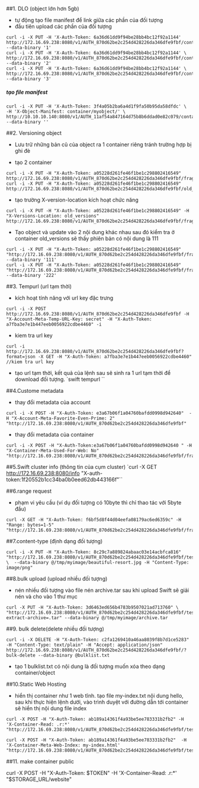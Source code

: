 ##1. DLO (object lớn hơn 5gb)
- tự động tạo file manifest để link giữa các phần của đối tượng
- đầu tiên upload các phần của đối tượng

```
curl -i -X PUT -H 'X-Auth-Token: 6a36d61dd9f94be28bb4bc12f92a1144'  http://172.16.69.238:8080/v1/AUTH_870d62be2c254d428226da346dfe9fbf/container/myobject/1 --data-binary '1'
curl -i -X PUT -H 'X-Auth-Token: 6a36d61dd9f94be28bb4bc12f92a1144' \     http://172.16.69.238:8080/v1/AUTH_870d62be2c254d428226da346dfe9fbf/container/myobject/2 --data-binary '2'
curl -i -X PUT -H 'X-Auth-Token: 6a36d61dd9f94be28bb4bc12f92a1144' \     http://172.16.69.238:8080/v1/AUTH_870d62be2c254d428226da346dfe9fbf/container/myobject/3 --data-binary '3'

```

##### tạo file manifest

```
curl -i -X PUT -H 'X-Auth-Token: 3f4a05b2ba6a4d1f9fa50b95da58dfdc' \
-H 'X-Object-Manifest: container/myobject/' \     http://10.10.10.140:8080/v1/AUTH_11af54a847164d75b8b6ddad0e82c079/container/myobject --data-binary ''
```

##2. Versioning object

- Lưu trữ những bản cũ của object ra 1 container riêng tránh trường hợp bị ghi đè

- tạo 2 container

```
curl -i -X PUT -H "X-Auth-Token: a05228d261fe46f1be1c298802416549"  http://172.16.69.238:8080/v1/AUTH_870d62be2c254d428226da346dfe9fbf/fragile_data
curl -i -X PUT -H "X-Auth-Token: a05228d261fe46f1be1c298802416549"  http://172.16.69.238:8080/v1/AUTH_870d62be2c254d428226da346dfe9fbf/old_versions
```

- tạo trường X-version-location kích hoạt chức năng

```
curl -i -X PUT -H "X-Auth-Token: a05228d261fe46f1be1c298802416549" -H "X-Versions-Location: old_versions"  http://172.16.69.238:8080/v1/AUTH_870d62be2c254d428226da346dfe9fbf/fragile_data
```

- Tạo object và update vào 2 nội dung khác nhau sau đó kiểm tra ở container old_versions sẽ thấy phiên bản có nội dung là 111

```
curl -i -X PUT -H "X-Auth-Token: a05228d261fe46f1be1c298802416549" "http://172.16.69.238:8080/v1/AUTH_870d62be2c254d428226da346dfe9fbf/fragile_data/obj1" --data-binary '111'
curl -i -X PUT -H "X-Auth-Token: a05228d261fe46f1be1c298802416549" "http://172.16.69.238:8080/v1/AUTH_870d62be2c254d428226da346dfe9fbf/fragile_data/obj1" --data-binary '222'
 ```

##3. Tempurl (url tạm thời)
- kích hoạt tính năng với url key đặc trưng

`curl -i -X POST http://172.16.69.238:8080/v1/AUTH_870d62be2c254d428226da346dfe9fbf -H "X-Account-Meta-Temp-URL-Key: secret" -H "X-Auth-Token: a7fba3e7e1b447eeb0056922cdbe4460" -i`

- kiem tra url key

`curl -i http://172.16.69.238:8080/v1/AUTH_870d62be2c254d428226da346dfe9fbf?format=json -X GET -H "X-Auth-Token: a7fba3e7e1b447eeb0056922cdbe4460" //kiem tra url key`

- tạo url tạm thời, kết quả của lệnh sau sẽ sinh ra 1 url tạm thời để download đối tượng.
`swift tempurl <method> <seconds> <path> <key>``



##4.Custome metadata
- thay đổi metadata của account

```
curl -i -X POST -H "X-Auth-Token: e3a67b06f1a04760bafdd0998d942640"  -H "X-Account-Meta-Favorite-Even-Prime: 2"  "http://172.16.69.238:8080/v1/AUTH_870d62be2c254d428226da346dfe9fbf"
```

- thay đổi metadata của container

```
curl -i -X POST -H "X-Auth-Token:e3a67b06f1a04760bafdd0998d942640 " -H "X-Container-Meta-Used-For-Web: No" "http://172.16.69.238:8080/v1/AUTH_870d62be2c254d428226da346dfe9fbf/fragile_data"
```

##5.Swift cluster info (thông tin của cụm cluster)
`curl -X GET http://172.16.69.238:8080/info "X-auth-token:1f20552b1cc34ba0b0eed62db443166f"``


##6.range request
- phạm vi yêu cầu (ví dụ đối tượng có 10byte thì chỉ thao tác với 5byte đầu)

```
curl -X GET -H "X-Auth-Token: f6bf5d8f44d04eefa08179ac6ed6359c" -H "Range: bytes=1-5" "http://172.16.69.238:8080/v1/AUTH_870d62be2c254d428226da346dfe9fbf/fragile_data/obj1"
```

##7.content-type (định dạng đối tượng)

```
curl -i -X PUT -H "X-Auth-Token: 8c29c7a889824abaac03e14acbfca816" "http://172.16.69.238:8080/v1/AUTH_870d62be2c254d428226da346dfe9fbf/tesst/obj2" \  --data-binary @/tmp/myimage/beautiful-resort.jpg -H "Content-Type: image/png"
```

##8.bulk upload (upload nhiều đối tượng)
- nén nhiều đối tượng vào file nén archive.tar sau khi upload Swift sẽ giải nén và cho vào 1 thư mục
```
curl -X PUT -H "X-Auth-Token: 3d6463ed656b4783b9507021ad713760" \  "http://172.16.69.238:8080/v1/AUTH_870d62be2c254d428226da346dfe9fbf/tesst/cont123?extract-archive=.tar" --data-binary @/tmp/myimage/archive.tar
```
##9. bulk delete(delete nhiều đối tượng)

```
curl -i -X DELETE -H "X-Auth-Token: c2fa1269410a46aa8039f8b7d1ce5283" -H "Content-Type: text/plain" -H "Accept: application/json"  http://172.16.69.238:8080/v1/AUTH_870d62be2c254d428226da346dfe9fbf/?bulk-delete --data-binary @bulklist.txt

```

- tạo 1 bulklist.txt có nội dung là đối tượng muốn xóa theo dạng container/object


##10.Static Web Hosting
- hiển thị container như 1 web tĩnh. tạo file my-index.txt nội dung hello, sau khi thực hiện lệnh dưới, vào trình duyệt với đường dẫn tới container sẽ hiển thị nội dung file index

```
curl -X POST -H "X-Auth-Token: ab189a14361f4a93be5ee783331b2fb2" -H 'X-Container-Read: .r:*' "http://172.16.69.238:8080/v1/AUTH_870d62be2c254d428226da346dfe9fbf/tesst"

curl -X POST -H "X-Auth-Token: ab189a14361f4a93be5ee783331b2fb2"  -H 'X-Container-Meta-Web-Index: my-index.html' "http://172.16.69.238:8080/v1/AUTH_870d62be2c254d428226da346dfe9fbf/tesst"

```

##11. make container public


curl -X POST -H "X-Auth-Token: $TOKEN" -H 'X-Container-Read: .r:*' "$STORAGE_URL/website"
